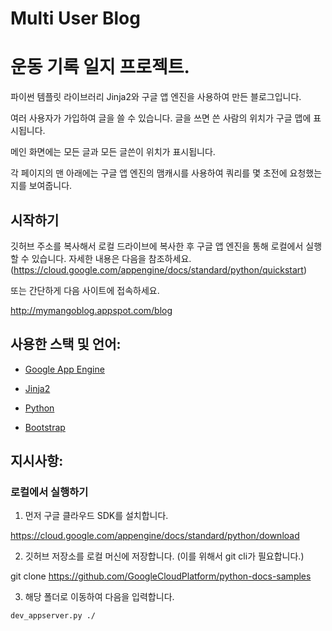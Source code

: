 # Multi User Blog

# 운동 기록 일지 프로젝트. 
파이썬 템플릿 라이브러리 Jinja2와 구글 앱 엔진을 사용하여 만든 블로그입니다. 

여러 사용자가 가입하여 글을 쓸 수 있습니다. 글을 쓰면 쓴 사람의 위치가 구글 맵에 표시됩니다. 

메인 화면에는 모든 글과 모든 글쓴이 위치가 표시됩니다.

각 페이지의 맨 아래에는 구글 앱 엔진의 맴캐시를 사용하여 쿼리를 몇 초전에 요청했는지를 보여줍니다. 


## 시작하기
깃허브 주소를 복사해서 로컬 드라이브에 복사한 후 구글 앱 엔진을 통해 로컬에서 실행할 수 있습니다. 자세한 내용은 다음을 참조하세요.(https://cloud.google.com/appengine/docs/standard/python/quickstart)

또는 간단하게 다음 사이트에 접속하세요.

http://mymangoblog.appspot.com/blog


## 사용한 스택 및 언어:
* [Google App Engine]
* [Jinja2]
* [Python]
* [Bootstrap]

   [Google App Engine]: <https://cloud.google.com/appengine/docs/>
   [Jinja2]: <http://jinja.pocoo.org/docs/2.9/>
   [Python]: <https://www.python.org/>
   [bootstrap]: <http://getbootstrap.com/>


## 지시사항:


### 로컬에서 실행하기

1. 먼저 구글 클라우드 SDK를 설치합니다.

https://cloud.google.com/appengine/docs/standard/python/download

2. 깃허브 저장소를 로컬 머신에 저장합니다. (이를 위해서 git cli가 필요합니다.)

git clone https://github.com/GoogleCloudPlatform/python-docs-samples

3. 해당 폴더로 이동하여 다음을 입력합니다.

`dev_appserver.py ./`

